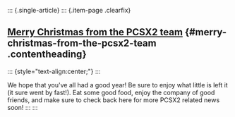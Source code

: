 ::: {.single-article}
::: {.item-page .clearfix}
## [Merry Christmas from the PCSX2 team](/264-merry-xmas-2014.html) {#merry-christmas-from-the-pcsx2-team .contentheading}

::: {style="text-align:center;"}
:::

We hope that you\'ve all had a good year! Be sure to enjoy what little
is left it (it sure went by fast!). Eat some good food, enjoy the
company of good friends, and make sure to check back here for more PCSX2
related news soon!
:::
:::
